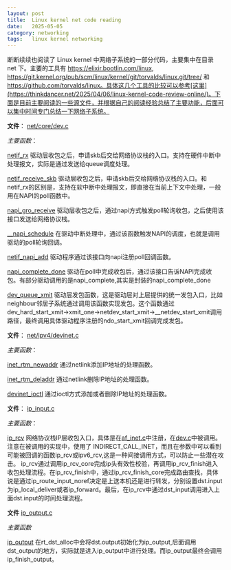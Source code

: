 ```yaml
---
layout: post
title:  Linux kernel net code reading
date:   2025-05-05
category: networking
tags:   linux kernel networking
---
```


断断续续也阅读了 Linux kernel 中网络子系统的一部分代码，主要集中在目录 net 下。主要的工具有 https://elixir.bootlin.com/linux, https://git.kernel.org/pub/scm/linux/kernel/git/torvalds/linux.git/tree/ 和 https://github.com/torvalds/linux。具体这几个工具的比较可以参考[这里](https://thinkdancer.net/2025/04/06/linux-kernel-code-review-online/)。下面是目前主要阅读的一些源文件，并根据自己的阅读经验总结了主要功能，后面可以集中时间专门总结一下网络子系统。

**文件**：
[net/core/dev.c](https://elixir.bootlin.com/linux/v5.10.70/source/net/core/dev.c)

*主要函数*：

[netif_rx](https://elixir.bootlin.com/linux/v5.10.70/C/ident/netif_rx)
驱动层收包之后，申请skb后交给网络协议栈的入口。支持在硬件中断中处理报文，实际是通过发送给queue调度处理。

[netif_receive_skb](https://elixir.bootlin.com/linux/v5.10.70/C/ident/netif_receive_skb)
驱动层收包之后，申请skb后交给网络协议栈的入口。和netif_rx的区别是，支持在软中断中处理报文，即直接在当前上下文中处理，一般用在NAPI的poll函数中。

[napi_gro_receive](https://elixir.bootlin.com/linux/v5.10.70/C/ident/napi_gro_receive)
驱动层收包之后，通过napi方式触发poll轮询收包，之后使用该接口发送给网络协议栈。

[__napi_schedule](https://elixir.bootlin.com/linux/v5.10.70/source/net/core/dev.c#L6403)
在驱动中断处理中，通过该函数触发NAPI的调度，也就是调用驱动的poll轮询回调。

[netif_napi_add](https://elixir.bootlin.com/linux/v5.10.70/source/net/core/dev.c#L6722)
驱动程序通过该接口向napi注册poll回调函数。

[napi_complete_done](https://elixir.bootlin.com/linux/v5.10.70/source/net/core/dev.c#L6465)
驱动在poll中完成收包后，通过该接口告诉NAPI完成收包。有部分驱动调用的是napi_complete,其实是封装的napi_complete_done

[dev_queue_xmit](https://elixir.bootlin.com/linux/v5.10.70/source/net/core/dev.c#L4185)
驱动层发包函数，这是驱动层对上层提供的统一发包入口，比如neighbour邻居子系统通过调用该函数实现发包。这个函数通过dev_hard_start_xmit->xmit_one->netdev_start_xmit->__netdev_start_xmit调用路径，最终调用具体驱动程序注册的ndo_start_xmit回调完成发包。

**文件**：
[net/ipv4/devinet.c](https://elixir.bootlin.com/linux/v5.10.70/source/net/ipv4/devinet.c)

*主要函数*：

[inet_rtm_newaddr](https://elixir.bootlin.com/linux/v5.10.70/source/net/ipv4/devinet.c#L928)
通过netlink添加IP地址的处理函数。

[inet_rtm_deladdr](https://elixir.bootlin.com/linux/v5.10.70/source/net/ipv4/devinet.c#L644)
通过netlink删除IP地址的处理函数。

[devinet_ioctl](https://elixir.bootlin.com/linux/v5.10.70/source/net/ipv4/devinet.c#L1009)
通过ioctl方式添加或者删除IP地址的处理函数。

**文件**：
[ip_input.c](https://elixir.bootlin.com/linux/v5.10.70/source/net/ipv4/ip_input.c)

*主要函数*：

[ip_rcv](https://elixir.bootlin.com/linux/v5.10.70/source/net/ipv4/ip_input.c#L530)
网络协议栈IP层收包入口，具体是在[af_inet.c](https://elixir.bootlin.com/linux/v5.10.70/source/net/ipv4/af_inet.c#L1934)中注册，在[dev.c](https://elixir.bootlin.com/linux/v5.10.70/source/net/core/dev.c#L5344)中被调用。注意在被调用的实现中，使用了 INDIRECT_CALL_INET，而且在参数中可以看到可能被回调的函数ip_rcv或ipv6_rcv,这是一种间接调用方式，可以防止一些潜在攻击。
ip_rcv通过调用ip_rcv_core完成ip头有效性校验，再调用ip_rcv_finish进入收包处理流程。在ip_rcv_finish中，通过ip_rcv_finish_core完成路由查找，具体说是通过ip_route_input_noref决定是上送本机还是进行转发，分别设置dst.input为ip_local_deliver或者ip_forward。最后，在ip_rcv中通过dst_input调用进入上面dst.input的时间处理流程。

**文件**
[ip_output.c](https://elixir.bootlin.com/linux/v5.10.70/source/net/ipv4/ip_output.c)

*主要函数*

[ip_output](https://elixir.bootlin.com/linux/v5.10.70/source/net/ipv4/ip_output.c#L423)
在rt_dst_alloc中会将dst.output初始化为ip_output,后面调用dst_output的地方，实际就是进入ip_output中进行处理。而ip_output最终会调用ip_finish_output。

